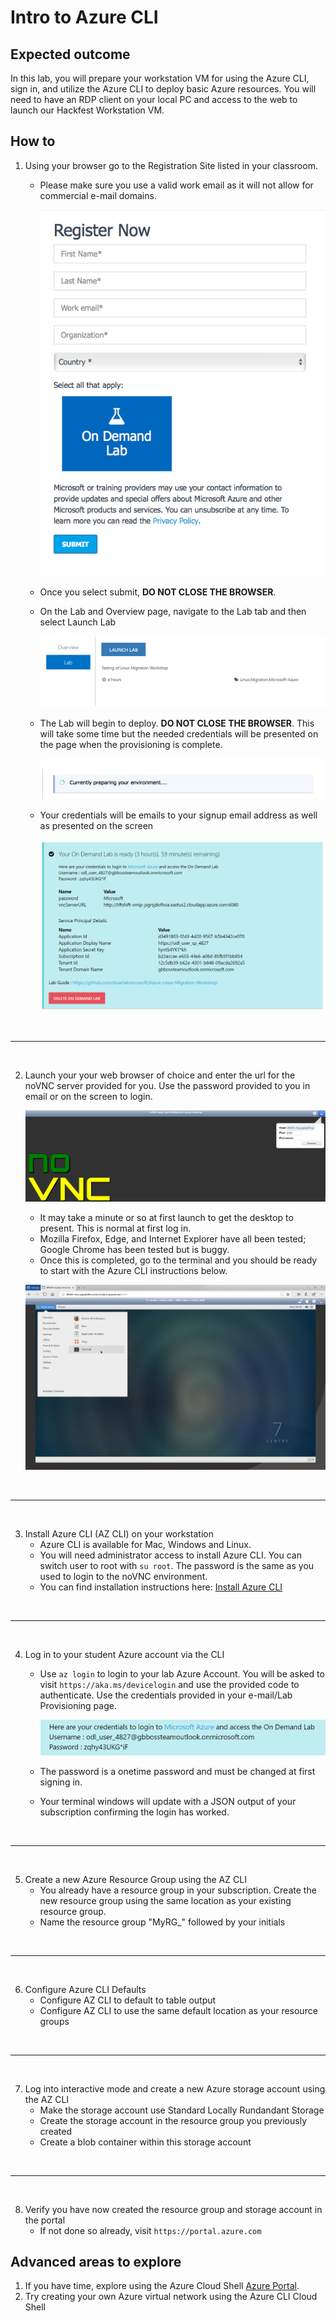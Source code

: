 # Intro to Azure CLI

## Expected outcome

In this lab, you will prepare your workstation VM for using the Azure CLI, sign in, and utilize the Azure CLI to deploy basic Azure resources. You will need to have an RDP client on your local PC and access to the web to launch our Hackfest Workstation VM.

## How to 

1. Using your browser go to the Registration Site listed in your classroom.
    * Please make sure you use a valid work email as it will not allow for commercial e-mail domains.

         ![SignUp](./images/signup.png)

    * Once you select submit, **DO NOT CLOSE THE BROWSER**.
    * On the Lab and Overview page, navigate to the Lab tab and then select Launch Lab

         ![Launch Lab](./images/launch2.png)

    * The Lab will begin to deploy. **DO NOT CLOSE THE BROWSER**. This will take some time but the needed credentials will be presented on the page when the provisioning is complete.

         ![Preparing Lab](./images/preparing.png)

    * Your credentials will be emails to your signup email address as well as presented on the screen

         ![Credentials](./images/creds-email2.png)

<br><hr><br>

2. Launch your your web browser of choice and enter the url for the noVNC server provided for you. Use the password provided to you in email or on the screen to login.

      ![noVNC Server](./images/vncserver.png)

    * It may take a minute or so at first launch to get the desktop to present. This is normal at first log in.
    * Mozilla Firefox, Edge, and Internet Explorer have all been tested; Google Chrome has been tested but is buggy.
    * Once this is completed, go to the terminal and you should be ready to start with the Azure CLI instructions below.

     ![noVNC Terminal](./images/vncterminal.png)

<br><hr><br>

3. Install Azure CLI (AZ CLI) on your workstation
    * Azure CLI is available for Mac, Windows and Linux.
    * You will need administrator access to install Azure CLI. You can switch user to root with ``su root``. The password is the same as you used to login to the noVNC environment.
    * You can find installation instructions here: [Install Azure CLI](https://docs.microsoft.com/en-us/cli/azure/install-azure-cli-yum?view=azure-cli-latest)

<br><hr><br>

4. Log in to your student Azure account via the CLI
    * Use ``az login`` to login to your lab Azure Account. You will be asked to visit ``https://aka.ms/devicelogin`` and use the provided code to authenticate. Use the credentials provided in your e-mail/Lab Provisioning page.

         ![Azure Credentials](./images/azureinfo2.png)

    * The password is a onetime password and must be changed at first signing in.
    * Your terminal windows will update with a JSON output of your subscription confirming the login has worked.

<br><hr><br>

5. Create a new Azure Resource Group using the AZ CLI
    * You already have a resource group in your subscription. Create the new resource group using the same location as your existing resource group.
    * Name the resource group "MyRG_" followed by your initials

<br><hr><br>

6. Configure Azure CLI Defaults
    * Configure AZ CLI to default to table output
    * Configure AZ CLI to use the same default location as your resource groups

<br><hr><br>

7. Log into interactive mode and create a new Azure storage account using the AZ CLI
    * Make the storage account use Standard Locally Rundandant Storage
    * Create the storage account in the resource group you previously created
    * Create a blob container within this storage account

<br><hr><br>

8. Verify you have now created the resource group and storage account in the portal
    * If not done so already, visit ``https://portal.azure.com``

## Advanced areas to explore

1. If you have time, explore using the Azure Cloud Shell [Azure Portal](https://portal.azure.com). 
2. Try creating your own Azure virtual network using the Azure CLI Cloud Shell
